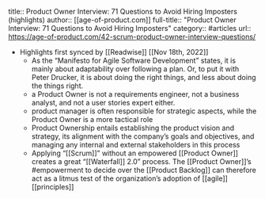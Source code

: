 title:: Product Owner Interview: 71 Questions to Avoid Hiring Imposters (highlights)
author:: [[age-of-product.com]]
full-title:: "Product Owner Interview: 71 Questions to Avoid Hiring Imposters"
category:: #articles
url:: https://age-of-product.com/42-scrum-product-owner-interview-questions/

- Highlights first synced by [[Readwise]] [[Nov 18th, 2022]]
	- As the “Manifesto for Agile Software Development” states, it is mainly about adaptability over following a plan. Or, to put it with Peter Drucker, it is about doing the right things, and less about doing the things right.
	- a Product Owner is not a requirements engineer, not a business analyst, and not a user stories expert either.
	- product manager is often responsible for strategic aspects, while the Product Owner is a more tactical role
	- Product Ownership entails establishing the product vision and strategy, its alignment with the company’s goals and objectives, and managing any internal and external stakeholders in this process
	- Applying “[[Scrum]]” without an empowered [[Product Owner]] creates a great “[[Waterfall]] 2.0” process. The [[Product Owner]]’s #empowerment to decide over the [[Product Backlog]] can therefore act as a litmus test of the organization’s adoption of [[agile]] [[principles]]